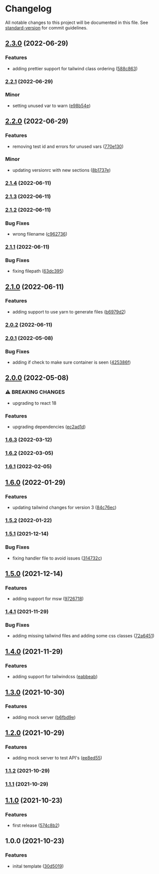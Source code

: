 # Changelog

All notable changes to this project will be documented in this file. See [standard-version](https://github.com/conventional-changelog/standard-version) for commit guidelines.

## [2.3.0](https://github.com/jrock2004/cra-template-a11y/compare/v2.2.1...v2.3.0) (2022-06-29)


### Features

* adding prettier support for tailwind class ordering ([588c863](https://github.com/jrock2004/cra-template-a11y/commit/588c8632b1486d634f5a0e3f822b592e723050eb))

### [2.2.1](https://github.com/jrock2004/cra-template-a11y/compare/v2.2.0...v2.2.1) (2022-06-29)


### Minor

* setting unused var to warn ([e98b54e](https://github.com/jrock2004/cra-template-a11y/commit/e98b54efd21c1271e040fcce25afb901bab58e18))

## [2.2.0](https://github.com/jrock2004/cra-template-a11y/compare/v2.1.4...v2.2.0) (2022-06-29)


### Features

* removing test id and errors for unused vars ([770e130](https://github.com/jrock2004/cra-template-a11y/commit/770e1303874196ee4d6ab1622dc07075ab6989fb))


### Minor

* updating versionrc with new sections ([8b1737e](https://github.com/jrock2004/cra-template-a11y/commit/8b1737e095a475389cb2821fda1d3ae932784d2e))

### [2.1.4](https://github.com/jrock2004/cra-template-a11y/compare/v2.1.3...v2.1.4) (2022-06-11)

### [2.1.3](https://github.com/jrock2004/cra-template-a11y/compare/v2.1.2...v2.1.3) (2022-06-11)

### [2.1.2](https://github.com/jrock2004/cra-template-a11y/compare/v2.1.1...v2.1.2) (2022-06-11)


### Bug Fixes

* wrong filename ([c962736](https://github.com/jrock2004/cra-template-a11y/commit/c9627360478f3c147f65605309812e89220a494c))

### [2.1.1](https://github.com/jrock2004/cra-template-a11y/compare/v2.1.0...v2.1.1) (2022-06-11)


### Bug Fixes

* fixing filepath ([63dc395](https://github.com/jrock2004/cra-template-a11y/commit/63dc395fde1f22f3f11fea345966c37e54a9841a))

## [2.1.0](https://github.com/jrock2004/cra-template-a11y/compare/v2.0.2...v2.1.0) (2022-06-11)


### Features

* adding support to use yarn to generate files ([b6979d2](https://github.com/jrock2004/cra-template-a11y/commit/b6979d2f50d19a5cbbe3fd3155b38323e65fa298))

### [2.0.2](https://github.com/jrock2004/cra-template-a11y/compare/v2.0.1...v2.0.2) (2022-06-11)

### [2.0.1](https://github.com/jrock2004/cra-template-a11y/compare/v2.0.0...v2.0.1) (2022-05-08)


### Bug Fixes

* adding if check to make sure container is seen ([425386f](https://github.com/jrock2004/cra-template-a11y/commit/425386f3fcbe6123e99e7cf282311d27d4af3ba3))

## [2.0.0](https://github.com/jrock2004/cra-template-a11y/compare/v1.6.3...v2.0.0) (2022-05-08)


### ⚠ BREAKING CHANGES

* upgrading to react 18

### Features

* upgrading dependencies ([ec2ad1d](https://github.com/jrock2004/cra-template-a11y/commit/ec2ad1db8678426de9474a4063942d26cdb08b27))

### [1.6.3](https://github.com/jrock2004/cra-template-a11y/compare/v1.6.2...v1.6.3) (2022-03-12)

### [1.6.2](https://github.com/jrock2004/cra-template-a11y/compare/v1.6.1...v1.6.2) (2022-03-05)

### [1.6.1](https://github.com/jrock2004/cra-template-a11y/compare/v1.6.0...v1.6.1) (2022-02-05)

## [1.6.0](https://github.com/jrock2004/cra-template-a11y/compare/v1.5.2...v1.6.0) (2022-01-29)


### Features

* updating tailwind changes for version 3 ([84c76ec](https://github.com/jrock2004/cra-template-a11y/commit/84c76ec7ead4c2f60e98eee71f0a3d108b05aeef))

### [1.5.2](https://github.com/jrock2004/cra-template-a11y/compare/v1.5.1...v1.5.2) (2022-01-22)

### [1.5.1](https://github.com/jrock2004/cra-template-a11y/compare/v1.5.0...v1.5.1) (2021-12-14)


### Bug Fixes

* fixing handler file to avoid issues ([314732c](https://github.com/jrock2004/cra-template-a11y/commit/314732ceace9961b6303a400e46a39f0cf836fd0))

## [1.5.0](https://github.com/jrock2004/cra-template-a11y/compare/v1.4.1...v1.5.0) (2021-12-14)


### Features

* adding support for msw ([9726718](https://github.com/jrock2004/cra-template-a11y/commit/972671857edc96172fe9793076cb21c80b31a791))

### [1.4.1](https://github.com/jrock2004/cra-template-a11y/compare/v1.4.0...v1.4.1) (2021-11-29)


### Bug Fixes

* adding missing tailwind files and adding some css classes ([72a6451](https://github.com/jrock2004/cra-template-a11y/commit/72a645167913fe0eed0344aa7a45062a30b7bdcb))

## [1.4.0](https://github.com/jrock2004/cra-template-a11y/compare/v1.3.0...v1.4.0) (2021-11-29)


### Features

* adding support for tailwindcss ([eabbeab](https://github.com/jrock2004/cra-template-a11y/commit/eabbeabb59aef077227a965f8faa3472658c2fc1))

## [1.3.0](https://github.com/jrock2004/cra-template-a11y/compare/v1.2.0...v1.3.0) (2021-10-30)


### Features

* adding mock server ([b6fbd9e](https://github.com/jrock2004/cra-template-a11y/commit/b6fbd9ee2d3b0c3ed9c6d1c52b964d3cae7b927d))

## [1.2.0](https://github.com/jrock2004/cra-template-a11y/compare/v1.1.2...v1.2.0) (2021-10-29)


### Features

* adding mock server to test API's ([ee8ed55](https://github.com/jrock2004/cra-template-a11y/commit/ee8ed5535ef0c03b3dfeb5ab4f914024e11b4f00))

### [1.1.2](https://github.com/jrock2004/cra-template-a11y/compare/v1.1.1...v1.1.2) (2021-10-29)

### [1.1.1](https://github.com/jrock2004/cra-template-a11y/compare/v1.1.0...v1.1.1) (2021-10-29)

## [1.1.0](https://github.com/jrock2004/cra-template-a11y/compare/v1.0.0...v1.1.0) (2021-10-23)


### Features

* first release ([574c8b2](https://github.com/jrock2004/cra-template-a11y/commit/574c8b2e0d476db45d68a52600e8d9f20371f078))

## 1.0.0 (2021-10-23)


### Features

* inital template ([30d5019](https://github.com/jrock2004/cra-template-a11y/commit/30d501978e1251cade5adb4bc1be2c510200cb3f))

